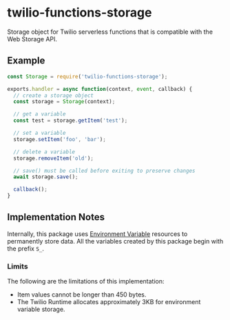 # twilio-functions-storage
Storage object for Twilio serverless functions that is compatible with the Web Storage API.

## Example

```javascript
const Storage = require('twilio-functions-storage');

exports.handler = async function(context, event, callback) {
  // create a storage object
  const storage = Storage(context);

  // get a variable
  const test = storage.getItem('test');

  // set a variable
  storage.setItem('foo', 'bar');

  // delete a variable
  storage.removeItem('old');

  // save() must be called before exiting to preserve changes
  await storage.save();

  callback();
}
```

## Implementation Notes

Internally, this package uses [Environment Variable](https://www.twilio.com/docs/runtime/functions-assets-api/api/variable)
resources to permanently store data. All the variables created by this package
begin with the prefix `S_`.

### Limits

The following are the limitations of this implementation:

- Item values cannot be longer than 450 bytes.
- The Twilio Runtime allocates approximately 3KB for environment variable storage.
